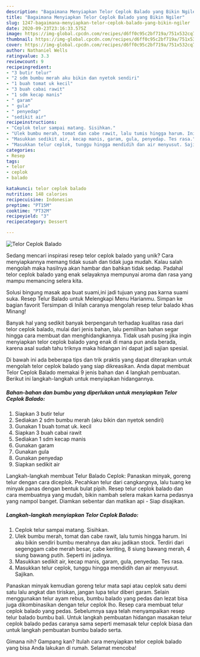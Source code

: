 ```yaml
---
description: "Bagaimana Menyiapkan Telor Ceplok Balado yang Bikin Ngiler"
title: "Bagaimana Menyiapkan Telor Ceplok Balado yang Bikin Ngiler"
slug: 1247-bagaimana-menyiapkan-telor-ceplok-balado-yang-bikin-ngiler
date: 2020-09-23T23:16:33.575Z
image: https://img-global.cpcdn.com/recipes/d6ff0c95c2bf719a/751x532cq70/telor-ceplok-balado-foto-resep-utama.jpg
thumbnail: https://img-global.cpcdn.com/recipes/d6ff0c95c2bf719a/751x532cq70/telor-ceplok-balado-foto-resep-utama.jpg
cover: https://img-global.cpcdn.com/recipes/d6ff0c95c2bf719a/751x532cq70/telor-ceplok-balado-foto-resep-utama.jpg
author: Nathaniel Wells
ratingvalue: 3.3
reviewcount: 9
recipeingredient:
- "3 butir telur"
- "2 sdm bumbu merah aku bikin dan nyetok sendiri"
- "1 buah tomat uk kecil"
- "3 buah cabai rawit"
- "1 sdm kecap manis"
- " garam"
- " gula"
- " penyedap"
- "sedikit air"
recipeinstructions:
- "Ceplok telur sampai matang. Sisihkan."
- "Ulek bumbu merah, tomat dan cabe rawit, lalu tumis hingga harum. Ini aku bikin sendiri bumbu merahnya dan aku jadikan stock. Terdiri dari segenggam cabe merah besar, cabe keriting, 8 siung bawang merah, 4 siung bawang putih. Seperti ini jadinya."
- "Masukkan sedikit air, kecap manis, garam, gula, penyedap. Tes rasa."
- "Masukkan telur ceplok, tunggu hingga mendidih dan air menyusut. Sajikan."
categories:
- Resep
tags:
- telor
- ceplok
- balado

katakunci: telor ceplok balado 
nutrition: 148 calories
recipecuisine: Indonesian
preptime: "PT15M"
cooktime: "PT32M"
recipeyield: "3"
recipecategory: Dessert

---
```



![Telor Ceplok Balado](https://img-global.cpcdn.com/recipes/d6ff0c95c2bf719a/751x532cq70/telor-ceplok-balado-foto-resep-utama.jpg)

Sedang mencari inspirasi resep telor ceplok balado yang unik? Cara menyiapkannya memang tidak susah dan tidak juga mudah. Kalau salah mengolah maka hasilnya akan hambar dan bahkan tidak sedap. Padahal telor ceplok balado yang enak selayaknya mempunyai aroma dan rasa yang mampu memancing selera kita.

Solusi bingung masak apa buat suami,ini jadi tujuan yang pas karna suami suka. Resep Telur Balado untuk Melengkapi Menu Harianmu. Simpan ke bagian favorit Tersimpan di Inilah caranya mengolah resep telur balado khas Minang!

Banyak hal yang sedikit banyak berpengaruh terhadap kualitas rasa dari telor ceplok balado, mulai dari jenis bahan, lalu pemilihan bahan segar hingga cara membuat dan menghidangkannya. Tidak usah pusing jika ingin menyiapkan telor ceplok balado yang enak di mana pun anda berada, karena asal sudah tahu triknya maka hidangan ini dapat jadi sajian spesial.


Di bawah ini ada beberapa tips dan trik praktis yang dapat diterapkan untuk mengolah telor ceplok balado yang siap dikreasikan. Anda dapat membuat Telor Ceplok Balado memakai 9 jenis bahan dan 4 langkah pembuatan. Berikut ini langkah-langkah untuk menyiapkan hidangannya.

<!--inarticleads1-->

##### Bahan-bahan dan bumbu yang diperlukan untuk menyiapkan Telor Ceplok Balado:

1. Siapkan 3 butir telur
1. Sediakan 2 sdm bumbu merah (aku bikin dan nyetok sendiri)
1. Gunakan 1 buah tomat uk. kecil
1. Siapkan 3 buah cabai rawit
1. Sediakan 1 sdm kecap manis
1. Gunakan  garam
1. Gunakan  gula
1. Gunakan  penyedap
1. Siapkan sedikit air


Langkah-langkah membuat Telur Balado Ceplok: Panaskan minyak, goreng telur dengan cara diceplok. Pecahkan telur dari cangkangnya, lalu tuang ke minyak panas dengan bentuk bulat pipih. Resep telur ceplok balado dan cara membuatnya yang mudah, bikin nambah selera makan karna pedasnya yang nampol banget. Diamkan sebentar dan matikan api - Siap disajikan. 

<!--inarticleads2-->

##### Langkah-langkah menyiapkan Telor Ceplok Balado:

1. Ceplok telur sampai matang. Sisihkan.
1. Ulek bumbu merah, tomat dan cabe rawit, lalu tumis hingga harum. Ini aku bikin sendiri bumbu merahnya dan aku jadikan stock. Terdiri dari segenggam cabe merah besar, cabe keriting, 8 siung bawang merah, 4 siung bawang putih. Seperti ini jadinya.
1. Masukkan sedikit air, kecap manis, garam, gula, penyedap. Tes rasa.
1. Masukkan telur ceplok, tunggu hingga mendidih dan air menyusut. Sajikan.


Panaskan minyak kemudian goreng telur mata sapi atau ceplok satu demi satu lalu angkat dan tiriskan, jangan lupa telur diberi garam. Selain menggunakan telur ayam rebus, bumbu balado yang pedas dan lezat bisa juga dikombinasikan dengan telur ceplok lho. Resep cara membuat telur ceplok balado yang pedas. Sebelumnya saya telah menyampaikan resep telur balado bumbu bali. Untuk langkah pembuatan hidangan masakan telur ceplok balado pedas caranya sama seperti memasak telur ceplok biasa dan untuk langkah pembuatan bumbu balado serta. 

Gimana nih? Gampang kan? Itulah cara menyiapkan telor ceplok balado yang bisa Anda lakukan di rumah. Selamat mencoba!
